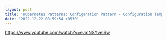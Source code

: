 ```yaml
---
layout: post
title: 'Kubernetes Patterns: Configuration Pattern - Configuration Template'
date: '2022-12-22 08:59:54 +0530'
---
```


https://www.youtube.com/watch?v=eJmNSYvelSw